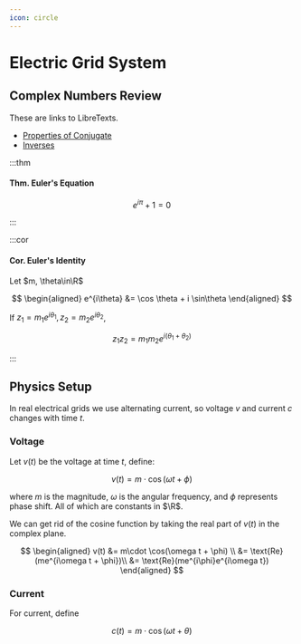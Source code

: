 ```yaml
---
icon: circle
---
```


# Electric Grid System

## Complex Numbers Review

These are links to LibreTexts.

- [Properties of Conjugate](<https://math.libretexts.org/Courses/Lake_Tahoe_Community_College/A_First_Course_in_Linear_Algebra_(Kuttler)/06%3A_Complex_Numbers/6.01%3A_Complex_Numbers#Theorem_.5C(.5CPageIndex.7B3.7D.5C):_Properties_of_the_Conjugate-14531>)
- [Inverses](<https://math.libretexts.org/Courses/Lake_Tahoe_Community_College/A_First_Course_in_Linear_Algebra_(Kuttler)/06%3A_Complex_Numbers/6.01%3A_Complex_Numbers#Definition_.5C(.5CPageIndex.7B2.7D.5C):_Inverse_of_a_Complex_Number-14531>)

:::thm

#### **Thm.** Euler's Equation

$$
e^{i\pi} + 1 = 0
$$

:::

:::cor

#### **Cor.** Euler's Identity

Let $m, \theta\in\R$

$$
\begin{aligned}
    e^{i\theta} &= \cos \theta + i \sin\theta
\end{aligned}
$$

If $z_1 = m_1e^{i\theta_1}, z_2 = m_2e^{i\theta_2}$,

$$
z_1z_2 = m_1m_2e^{i(\theta_1 + \theta_2)}
$$

:::

## Physics Setup

In real electrical grids we use alternating current, so voltage $v$ and current $c$ changes with time $t$.

### Voltage

Let $v(t)$ be the voltage at time $t$, define:

$$
v(t) = m\cdot \cos(\omega t + \phi)
$$

where $m$ is the magnitude, $\omega$ is the angular frequency, and $\phi$ represents phase shift. All of which are constants in $\R$.

We can get rid of the cosine function by taking the real part of $v(t)$ in the complex plane.

$$
\begin{aligned}
    v(t) &= m\cdot \cos(\omega t + \phi) \\
         &= \text{Re}(me^{i\omega t + \phi})\\
         &= \text{Re}(me^{i\phi}e^{i\omega t})
\end{aligned}
$$

### Current

For current, define

$$
c(t) = m\cdot\cos(\omega t + \theta)
$$


